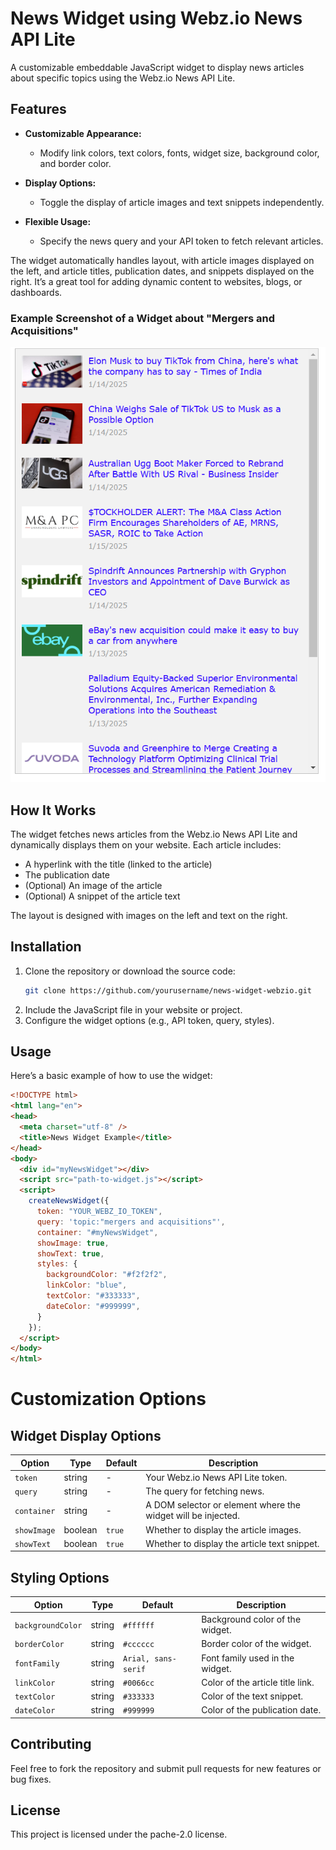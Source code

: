 # News Widget using Webz.io News API Lite

A customizable embeddable JavaScript widget to display news articles about specific topics using the Webz.io News API Lite.

## Features

- **Customizable Appearance:**
  - Modify link colors, text colors, fonts, widget size, background color, and border color.
- **Display Options:**
  - Toggle the display of article images and text snippets independently.

- **Flexible Usage:**
  - Specify the news query and your API token to fetch relevant articles.

The widget automatically handles layout, with article images displayed on the left, and article titles, publication dates, and snippets displayed on the right. It’s a great tool for adding dynamic content to websites, blogs, or dashboards.

### Example Screenshot of a Widget about "Mergers and Acquisitions" 
<img src="https://github.com/free-news-api/news-widget/blob/main/widget_example.png?raw=true"   />

## How It Works

The widget fetches news articles from the Webz.io News API Lite and dynamically displays them on your website. Each article includes:
- A hyperlink with the title (linked to the article)
- The publication date
- (Optional) An image of the article
- (Optional) A snippet of the article text

The layout is designed with images on the left and text on the right.

## Installation

1. Clone the repository or download the source code:
   ```bash
   git clone https://github.com/yourusername/news-widget-webzio.git
2. Include the JavaScript file in your website or project.
3. Configure the widget options (e.g., API token, query, styles).

## Usage
Here’s a basic example of how to use the widget:

```html
<!DOCTYPE html>
<html lang="en">
<head>
  <meta charset="utf-8" />
  <title>News Widget Example</title>
</head>
<body>
  <div id="myNewsWidget"></div>
  <script src="path-to-widget.js"></script>
  <script>
    createNewsWidget({
      token: "YOUR_WEBZ_IO_TOKEN",
      query: 'topic:"mergers and acquisitions"',
      container: "#myNewsWidget",
      showImage: true,
      showText: true,
      styles: {
        backgroundColor: "#f2f2f2",
        linkColor: "blue",
        textColor: "#333333",
        dateColor: "#999999",
      }
    });
  </script>
</body>
</html>
```

# Customization Options
## Widget Display Options


| Option      | Type    | Default | Description                                                  |
|-------------|---------|---------|--------------------------------------------------------------|
| `token`     | string  | -       | Your Webz.io News API Lite token.                            |
| `query`     | string  | -       | The query for fetching news.                                 |
| `container` | string  | -       | A DOM selector or element where the widget will be injected. |
| `showImage` | boolean | `true`  | Whether to display the article images.                      |
| `showText`  | boolean | `true`  | Whether to display the article text snippet.                |

## Styling Options 

| Option           | Type    | Default       | Description                           |
|------------------|---------|---------------|---------------------------------------|
| `backgroundColor`| string  | `#ffffff`     | Background color of the widget.       |
| `borderColor`    | string  | `#cccccc`     | Border color of the widget.           |
| `fontFamily`     | string  | `Arial, sans-serif` | Font family used in the widget.  |
| `linkColor`      | string  | `#0066cc`     | Color of the article title link.      |
| `textColor`      | string  | `#333333`     | Color of the text snippet.            |
| `dateColor`      | string  | `#999999`     | Color of the publication date.        |


## Contributing
Feel free to fork the repository and submit pull requests for new features or bug fixes.

## License
This project is licensed under the pache-2.0 license. 
